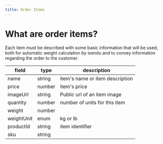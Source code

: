 ```yaml
---
title: Order Items
---
```

# What are order items?

Each item must be described with some basic information that will be used, both for automatic weight calculation by isendu and to convey information regarding the order to the customer.

| field      | type   | description                     |
|------------|--------|---------------------------------|
| name       | string | item's name or item description |
| price      | number | item's price                    |
| imageUrl   | string | Public url of an item image     |
| quantity   | number | number of units for this item   |
| weight     | number |                                 |
| weightUnit | enum   | kg or lb                        |
| productId  | string | item identifier                 |
| sku        | string |                                 |


